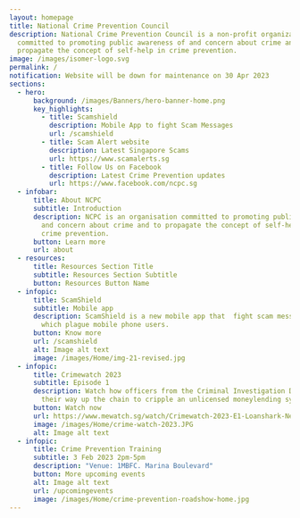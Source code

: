 ```yaml
---
layout: homepage
title: National Crime Prevention Council
description: National Crime Prevention Council is a non-profit organization
  committed to promoting public awareness of and concern about crime and to
  propagate the concept of self-help in crime prevention.
image: /images/isomer-logo.svg
permalink: /
notification: Website will be down for maintenance on 30 Apr 2023
sections:
  - hero:
      background: /images/Banners/hero-banner-home.png
      key_highlights:
        - title: Scamshield
          description: Mobile App to fight Scam Messages
          url: /scamshield
        - title: Scam Alert website
          description: Latest Singapore Scams
          url: https://www.scamalerts.sg
        - title: Follow Us on Facebook
          description: Latest Crime Prevention updates
          url: https://www.facebook.com/ncpc.sg
  - infobar:
      title: About NCPC
      subtitle: Introduction
      description: NCPC is an organisation committed to promoting public awareness of
        and concern about crime and to propagate the concept of self-help in
        crime prevention.
      button: Learn more
      url: about
  - resources:
      title: Resources Section Title
      subtitle: Resources Section Subtitle
      button: Resources Button Name
  - infopic:
      title: ScamShield
      subtitle: Mobile app
      description: ScamShield is a new mobile app that  fight scam messages and calls
        which plague mobile phone users.
      button: Know more
      url: /scamshield
      alt: Image alt text
      image: /images/Home/img-21-revised.jpg
  - infopic:
      title: Crimewatch 2023
      subtitle: Episode 1
      description: Watch how officers from the Criminal Investigation Department work
        their way up the chain to cripple an unlicensed moneylending syndicate!
      button: Watch now
      url: https://www.mewatch.sg/watch/Crimewatch-2023-E1-Loanshark-Network-362269
      image: /images/Home/crime-watch-2023.JPG
      alt: Image alt text
  - infopic:
      title: Crime Prevention Training
      subtitle: 3 Feb 2023 2pm-5pm
      description: "Venue: 1MBFC. Marina Boulevard"
      button: More upcoming events
      alt: Image alt text
      url: /upcomingevents
      image: /images/Home/crime-prevention-roadshow-home.jpg
---
```

